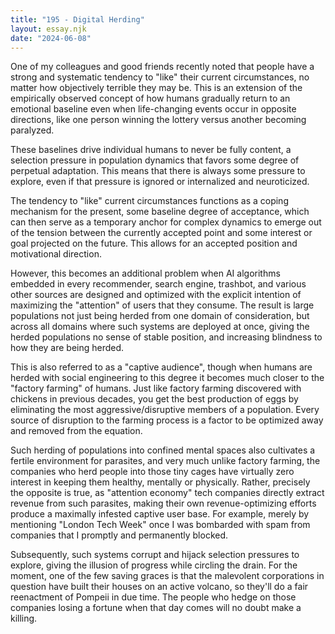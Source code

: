 ```yaml
---
title: "195 - Digital Herding"
layout: essay.njk
date: "2024-06-08"
---
```


One of my colleagues and good friends recently noted that people have a strong and systematic tendency to "like" their current circumstances, no matter how objectively terrible they may be. This is an extension of the empirically observed concept of how humans gradually return to an emotional baseline even when life-changing events occur in opposite directions, like one person winning the lottery versus another becoming paralyzed.

These baselines drive individual humans to never be fully content, a selection pressure in population dynamics that favors some degree of perpetual adaptation. This means that there is always some pressure to explore, even if that pressure is ignored or internalized and neuroticized.

The tendency to "like" current circumstances functions as a coping mechanism for the present, some baseline degree of acceptance, which can then serve as a temporary anchor for complex dynamics to emerge out of the tension between the currently accepted point and some interest or goal projected on the future. This allows for an accepted position and motivational direction.

However, this becomes an additional problem when AI algorithms embedded in every recommender, search engine, trashbot, and various other sources are designed and optimized with the explicit intention of maximizing the "attention" of users that they consume. The result is large populations not just being herded from one domain of consideration, but across all domains where such systems are deployed at once, giving the herded populations no sense of stable position, and increasing blindness to how they are being herded.

This is also referred to as a "captive audience", though when humans are herded with social engineering to this degree it becomes much closer to the "factory farming" of humans. Just like factory farming discovered with chickens in previous decades, you get the best production of eggs by eliminating the most aggressive/disruptive members of a population. Every source of disruption to the farming process is a factor to be optimized away and removed from the equation.

Such herding of populations into confined mental spaces also cultivates a fertile environment for parasites, and very much unlike factory farming, the companies who herd people into those tiny cages have virtually zero interest in keeping them healthy, mentally or physically. Rather, precisely the opposite is true, as "attention economy" tech companies directly extract revenue from such parasites, making their own revenue-optimizing efforts produce a maximally infested captive user base. For example, merely by mentioning "London Tech Week" once I was bombarded with spam from companies that I promptly and permanently blocked.

Subsequently, such systems corrupt and hijack selection pressures to explore, giving the illusion of progress while circling the drain. For the moment, one of the few saving graces is that the malevolent corporations in question have built their houses on an active volcano, so they'll do a fair reenactment of Pompeii in due time. The people who hedge on those companies losing a fortune when that day comes will no doubt make a killing.
